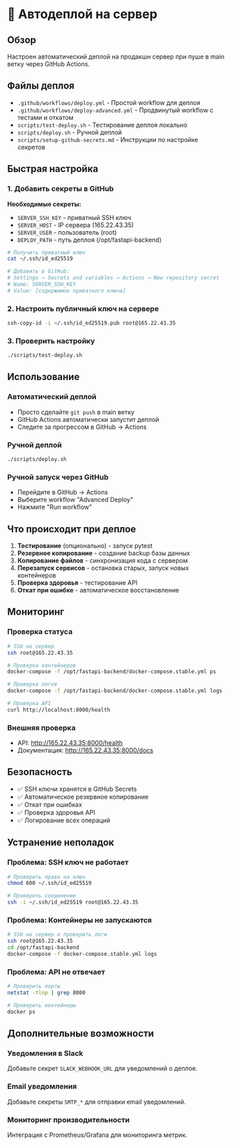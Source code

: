 # 🚀 Автодеплой на сервер

## Обзор

Настроен автоматический деплой на продакшн сервер при пуше в main ветку через GitHub Actions.

## Файлы деплоя

- `.github/workflows/deploy.yml` - Простой workflow для деплоя
- `.github/workflows/deploy-advanced.yml` - Продвинутый workflow с тестами и откатом
- `scripts/test-deploy.sh` - Тестирование деплоя локально
- `scripts/deploy.sh` - Ручной деплой
- `scripts/setup-github-secrets.md` - Инструкции по настройке секретов

## Быстрая настройка

### 1. Добавить секреты в GitHub

**Необходимые секреты:**
- `SERVER_SSH_KEY` - приватный SSH ключ
- `SERVER_HOST` - IP сервера (165.22.43.35)
- `SERVER_USER` - пользователь (root)
- `DEPLOY_PATH` - путь деплоя (/opt/fastapi-backend)

```bash
# Получить приватный ключ
cat ~/.ssh/id_ed25519

# Добавить в GitHub:
# Settings → Secrets and variables → Actions → New repository secret
# Name: SERVER_SSH_KEY
# Value: [содержимое приватного ключа]
```

### 2. Настроить публичный ключ на сервере

```bash
ssh-copy-id -i ~/.ssh/id_ed25519.pub root@165.22.43.35
```

### 3. Проверить настройку

```bash
./scripts/test-deploy.sh
```

## Использование

### Автоматический деплой
- Просто сделайте `git push` в main ветку
- GitHub Actions автоматически запустит деплой
- Следите за прогрессом в GitHub → Actions

### Ручной деплой
```bash
./scripts/deploy.sh
```

### Ручной запуск через GitHub
- Перейдите в GitHub → Actions
- Выберите workflow "Advanced Deploy"
- Нажмите "Run workflow"

## Что происходит при деплое

1. **Тестирование** (опционально) - запуск pytest
2. **Резервное копирование** - создание backup базы данных
3. **Копирование файлов** - синхронизация кода с сервером
4. **Перезапуск сервисов** - остановка старых, запуск новых контейнеров
5. **Проверка здоровья** - тестирование API
6. **Откат при ошибке** - автоматическое восстановление

## Мониторинг

### Проверка статуса
```bash
# SSH на сервер
ssh root@165.22.43.35

# Проверка контейнеров
docker-compose -f /opt/fastapi-backend/docker-compose.stable.yml ps

# Проверка логов
docker-compose -f /opt/fastapi-backend/docker-compose.stable.yml logs -f

# Проверка API
curl http://localhost:8000/health
```

### Внешняя проверка
- API: http://165.22.43.35:8000/health
- Документация: http://165.22.43.35:8000/docs

## Безопасность

- ✅ SSH ключи хранятся в GitHub Secrets
- ✅ Автоматическое резервное копирование
- ✅ Откат при ошибках
- ✅ Проверка здоровья API
- ✅ Логирование всех операций

## Устранение неполадок

### Проблема: SSH ключ не работает
```bash
# Проверить права на ключ
chmod 600 ~/.ssh/id_ed25519

# Проверить соединение
ssh -i ~/.ssh/id_ed25519 root@165.22.43.35
```

### Проблема: Контейнеры не запускаются
```bash
# SSH на сервер и проверить логи
ssh root@165.22.43.35
cd /opt/fastapi-backend
docker-compose -f docker-compose.stable.yml logs
```

### Проблема: API не отвечает
```bash
# Проверить порты
netstat -tlnp | grep 8000

# Проверить контейнеры
docker ps
```

## Дополнительные возможности

### Уведомления в Slack
Добавьте секрет `SLACK_WEBHOOK_URL` для уведомлений о деплое.

### Email уведомления
Добавьте секреты `SMTP_*` для отправки email уведомлений.

### Мониторинг производительности
Интеграция с Prometheus/Grafana для мониторинга метрик.
